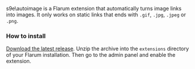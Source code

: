 s9e\autoimage is a Flarum extension that automatically turns image links into images. It only works on static links that ends with `.gif`, `.jpg`, `.jpeg` or `.png`.

### How to install

[Download the latest release](https://github.com/s9e/flarum-ext-autoimage/releases/latest). Unzip the archive into the `extensions` directory of your Flarum installation. Then go to the admin panel and enable the extension.